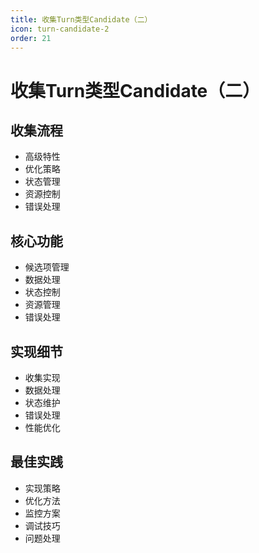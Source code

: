 ```yaml
---
title: 收集Turn类型Candidate（二）
icon: turn-candidate-2
order: 21
---
```


# 收集Turn类型Candidate（二）

## 收集流程
- 高级特性
- 优化策略
- 状态管理
- 资源控制
- 错误处理

## 核心功能
- 候选项管理
- 数据处理
- 状态控制
- 资源管理
- 错误处理

## 实现细节
- 收集实现
- 数据处理
- 状态维护
- 错误处理
- 性能优化

## 最佳实践
- 实现策略
- 优化方法
- 监控方案
- 调试技巧
- 问题处理
